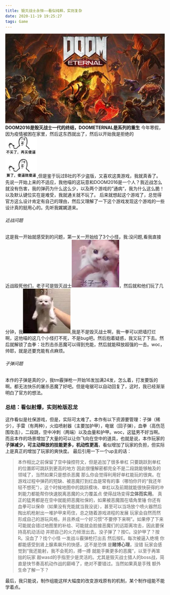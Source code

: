 ```yaml
---
title: 毁灭战士永恒——看似纯粹，实则复杂
date: 2020-11-19 19:25:27
tags: Game
---
```


![DOOM](毁灭战士永恒/DOOM.jpg)
**DOOM2016是毁灭战士一代的终结，DOOMETERNAL是系列的重生**
今年寒假，因为疫情被困在家里，然后这东西就出了，然后以开始我是拒绝的![emotion2](毁灭战士永恒/emotion2.jpg),但是鉴于玩过B社的不少盗版，又喜欢这类游戏，我就真香了。
先说一开始上来的不适应，我他喵的这玩意和DOOM2016是一个人？我近战怎么就没有伤害，我的弹药为什么这么少，以及两个游戏的”通病“，我为什么这么脆！以及默认键位实在是难受，我就通关就不玩了。
后来就想起这个游戏了，总觉得官方这么设计肯定有自己的理由，然后又理解了一下这个游戏发现这个游戏的一些设计真的挺用心的。先听我娓娓道来。
###### 近战问题
这是我一开始就感受到的问题，第一关一开始给了3个小怪，我:没问题,看我直接近战殴死他们，老子可是毁灭战士![emotion4](毁灭战士永恒/emotion4.jpg)，然后就和他们玩了几分钟，我![emotion3](毁灭战士永恒/emotion3.jpg),我是不是毁灭战士啊，我一拳可以把墙打烂啊，这他喵的这几个小怪打不死，不是bug吧。然后抱着疑惑，我又玩了下去。然后就解锁了血拳：壮烈击杀恶魔可以得到充能，然后就能释放超强的一击。woc，帅耶，就是还要充能有点麻烦。
###### 子弹问题
本作的子弹是真的少，我tm霰弹枪一开始16发加满24发，怎么着，打发要饭的啊。都无法快乐的屠杀恶魔了好吧。但是电锯可以自动回复了，这时，我已经渐渐明白了官方的想法。

### 总结：看似射爆，实则枪版忍龙
这作看似是社保游戏，但是，实际可太难了。本作有以下资源要管理：子弹（稀少），手雷（有两种），火焰喷射器（主要加护甲），电锯（回子弹），血拳（高伤范围攻击），二段跳，空中冲刺（两端）以及血量和护甲。woc，这猛男不好当啊。而且本作的场景增加了大量的可以让你飞向在空中的道具，也就是说，本作玩家的**子弹减少，可主动释放的技能更多，机动性更高**，看似增加了玩家的负担，但实际上是真正的增加了玩家的爽快度。
最后引用一下一个up主的话：
>本作相比之前保留了空中操控符文，但是追加了很多单杠 只要跳跃到单杠的位置即可跳跃到更高的地方 因此很懂解密都完全不是二段跳能够触及的领域了，当然如果只是想杀恶魔 那么你会觉得利用好单杠能玩的很爽。在游戏过程中弹药的短缺、被恶魔打到红血是常有的事（哪怕你开的“我还年轻不想死”），这个时候地图中的跳跃模块、单杠以及前期就能很快获得的冲刺能力都能帮你快速脱离恶魔的火力覆盖点 使得战场变得**立体而实用**。
真正的猛男都是在空中就能把恶魔社保的，如果被恶魔围在墙角里锤 你还有血拳可以保命（如果没有充能就当我没说），甚至可以当场放个喷火器然后掏出机枪射出一堆护甲来苟住，总之随着游戏进程的发展 玩家会自然而然形成自己的游玩风格，并且养成一个好习惯“不要停下来啊”。如果停了下来 可能就会错过地图里的补给、可能就会脸接恶魔们的远距离攻击，因此要保持高机动活动 并把自己的火力倾泄出去。没子弹了？按C。没护甲了？按R。没血了？找个小怪 一发战斗霰弹枪打出去 然后按E。每次被逼入绝境 你都能感受到肾上腺素飙升的快感，这不是恐惧 是**赌博心理**，没错 玩家会感觉到“我还能射，我不会死的，搏一搏 就能手撕更多的恶魔”，以至于再笨拙的玩家 敲wasd的手指至少是灵活的。尤其是毁灭战士猎人的boss战，简直是快节奏高机动作战的巅峰了，绝对不要错过。当然如果真是手残 额外生命了解一下？

最后，我只能说，制作组能这样大幅度的改变游戏原有的机制，某个制作组能不能学着点。